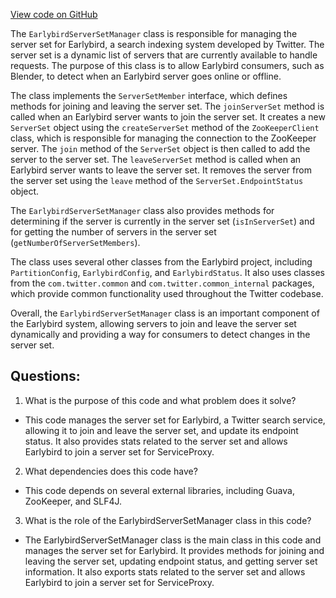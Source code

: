 [View code on GitHub](https://github.com/misbahsy/the-algorithm/src/java/com/twitter/search/earlybird/EarlybirdServerSetManager.java)

The `EarlybirdServerSetManager` class is responsible for managing the server set for Earlybird, a search indexing system developed by Twitter. The server set is a dynamic list of servers that are currently available to handle requests. The purpose of this class is to allow Earlybird consumers, such as Blender, to detect when an Earlybird server goes online or offline.

The class implements the `ServerSetMember` interface, which defines methods for joining and leaving the server set. The `joinServerSet` method is called when an Earlybird server wants to join the server set. It creates a new `ServerSet` object using the `createServerSet` method of the `ZooKeeperClient` class, which is responsible for managing the connection to the ZooKeeper server. The `join` method of the `ServerSet` object is then called to add the server to the server set. The `leaveServerSet` method is called when an Earlybird server wants to leave the server set. It removes the server from the server set using the `leave` method of the `ServerSet.EndpointStatus` object.

The `EarlybirdServerSetManager` class also provides methods for determining if the server is currently in the server set (`isInServerSet`) and for getting the number of servers in the server set (`getNumberOfServerSetMembers`).

The class uses several other classes from the Earlybird project, including `PartitionConfig`, `EarlybirdConfig`, and `EarlybirdStatus`. It also uses classes from the `com.twitter.common` and `com.twitter.common_internal` packages, which provide common functionality used throughout the Twitter codebase.

Overall, the `EarlybirdServerSetManager` class is an important component of the Earlybird system, allowing servers to join and leave the server set dynamically and providing a way for consumers to detect changes in the server set.
## Questions: 
 1. What is the purpose of this code and what problem does it solve?
- This code manages the server set for Earlybird, a Twitter search service, allowing it to join and leave the server set, and update its endpoint status. It also provides stats related to the server set and allows Earlybird to join a server set for ServiceProxy.

2. What dependencies does this code have?
- This code depends on several external libraries, including Guava, ZooKeeper, and SLF4J.

3. What is the role of the EarlybirdServerSetManager class in this code?
- The EarlybirdServerSetManager class is the main class in this code and manages the server set for Earlybird. It provides methods for joining and leaving the server set, updating endpoint status, and getting server set information. It also exports stats related to the server set and allows Earlybird to join a server set for ServiceProxy.